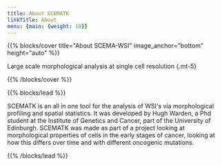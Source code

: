 ```yaml
---
title: About SCEMATK
linkTitle: About
menu: {main: {weight: 10}}
---
```


{{% blocks/cover title="About SCEMA-WSI" image_anchor="bottom" height="auto" %}}

Large scale morphological analysis at single cell resolution
{.mt-5}

{{% /blocks/cover %}}

{{% blocks/lead %}}

SCEMATK is an all in one tool for the analysis of WSI's via morphological profiling and spatial statistics. It was developed by Hugh Warden, a Phd student at the Institute of Genetics and Cancer, part of the University of Edinburgh. SCEMATK was made as part of a project looking at morphological properties of cells in the early stages of cancer, looking at how this differs over time and with different oncogenic mutations.

{{% /blocks/lead %}}